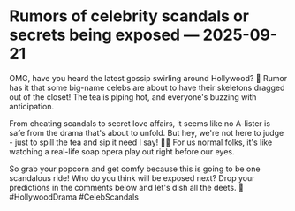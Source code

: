 # Rumors of celebrity scandals or secrets being exposed — 2025-09-21

OMG, have you heard the latest gossip swirling around Hollywood? 🌟 Rumor has it that some big-name celebs are about to have their skeletons dragged out of the closet! The tea is piping hot, and everyone's buzzing with anticipation.

From cheating scandals to secret love affairs, it seems like no A-lister is safe from the drama that's about to unfold. But hey, we're not here to judge - just to spill the tea and sip it need I say! 🍵💋 For us normal folks, it's like watching a real-life soap opera play out right before our eyes.

So grab your popcorn and get comfy because this is going to be one scandalous ride! Who do you think will be exposed next? Drop your predictions in the comments below and let's dish all the deets. 💅 #HollywoodDrama #CelebScandals